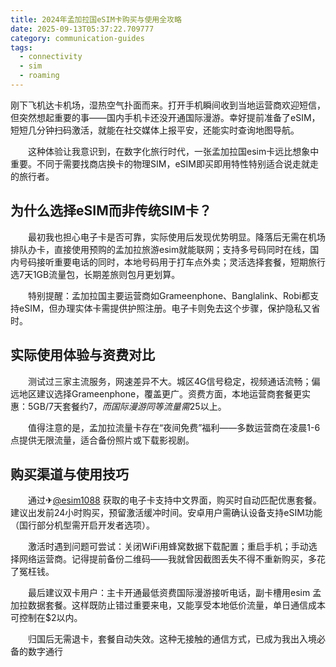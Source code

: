 ```yaml
---
title: 2024年孟加拉国eSIM卡购买与使用全攻略
date: 2025-09-13T05:37:22.709777
category: communication-guides
tags:
  - connectivity
  - sim
  - roaming
---
```


刚下飞机达卡机场，湿热空气扑面而来。打开手机瞬间收到当地运营商欢迎短信，但突然想起重要的事——国内手机卡还没开通国际漫游。幸好提前准备了eSIM，短短几分钟扫码激活，就能在社交媒体上报平安，还能实时查询地图导航。

　　这种体验让我意识到，在数字化旅行时代，一张孟加拉国esim卡远比想象中重要。不同于需要找商店换卡的物理SIM，eSIM即买即用特性特别适合说走就走的旅行者。

## 为什么选择eSIM而非传统SIM卡？

　　最初我也担心电子卡是否可靠，实际使用后发现优势明显。降落后无需在机场排队办卡，直接使用预购的孟加拉旅游esim就能联网；支持多号码同时在线，国内号码接听重要电话的同时，本地号码用于打车点外卖；灵活选择套餐，短期旅行选7天1GB流量包，长期差旅则包月更划算。

　　特别提醒：孟加拉国主要运营商如Grameenphone、Banglalink、Robi都支持eSIM，但办理实体卡需提供护照注册。电子卡则免去这个步骤，保护隐私又省时。

## 实际使用体验与资费对比

　　测试过三家主流服务，网速差异不大。城区4G信号稳定，视频通话流畅；偏远地区建议选择Grameenphone，覆盖更广。资费方面，本地运营商套餐更实惠：5GB/7天套餐约$7，而国际漫游同等流量需$25以上。

　　值得注意的是，孟加拉流量卡存在“夜间免费”福利——多数运营商在凌晨1-6点提供无限流量，适合备份照片或下载影视剧。

## 购买渠道与使用技巧

　　通过✈[@esim1088](https://t.me/s/esim1088) 获取的电子卡支持中文界面，购买时自动匹配优惠套餐。建议出发前24小时购买，预留激活缓冲时间。安卓用户需确认设备支持eSIM功能（国行部分机型需开启开发者选项）。

　　激活时遇到问题可尝试：关闭WiFi用蜂窝数据下载配置；重启手机；手动选择网络运营商。记得提前备份二维码——我就曾因截图丢失不得不重新购买，多花了冤枉钱。

　　最后建议双卡用户：主卡开通最低资费国际漫游接听电话，副卡槽用esim 孟加拉数据套餐。这样既防止错过重要来电，又能享受本地低价流量，单日通信成本可控制在$2以内。

　　归国后无需退卡，套餐自动失效。这种无接触的通信方式，已成为我出入境必备的数字通行
